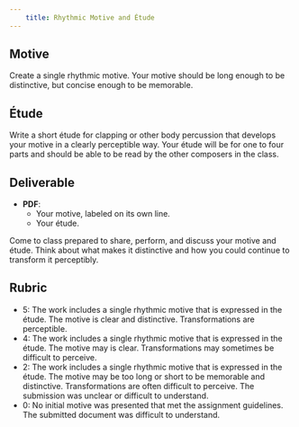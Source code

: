 ```yaml
---
	title: Rhythmic Motive and Étude
---
```


## Motive

Create a single rhythmic motive. Your motive should be long enough to be distinctive, but concise enough to be memorable. 

## Étude

Write a short étude for clapping or other body percussion that develops your motive in a clearly perceptible way. Your étude will be for one to four parts and should be able to be read by the other composers in the class.

## Deliverable

- **PDF**:
	- Your motive, labeled on its own line.
	- Your étude. 

Come to class prepared to share, perform, and discuss your motive and étude. Think about what makes it distinctive and how you could continue to transform it perceptibly. 

## Rubric

- 5: The work includes a single rhythmic motive that is expressed in the étude. The motive is clear and distinctive. Transformations are perceptible.  
- 4: The work includes a single rhythmic motive that is expressed in the étude. The motive may is clear. Transformations may sometimes be difficult to perceive. 
- 2: The work includes a single rhythmic motive that is expressed in the étude. The motive may be too long or short to be memorable and distinctive. Transformations are often difficult to perceive. The submission was unclear or difficult to understand.
- 0: No initial motive was presented that met the assignment guidelines. The submitted document was difficult to understand.
